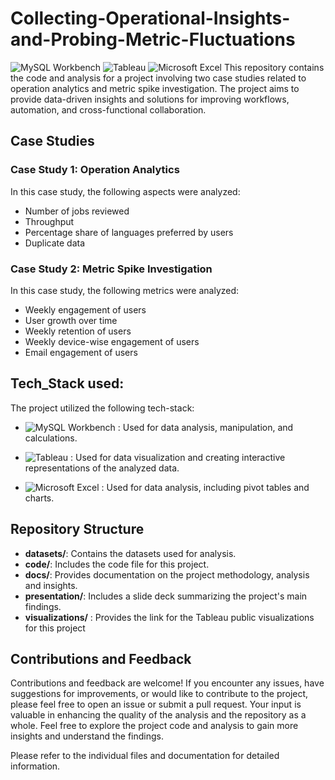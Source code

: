 # Collecting-Operational-Insights-and-Probing-Metric-Fluctuations

![MySQL Workbench](https://img.shields.io/badge/MySQL%20Workbench-v8.0-purple?style=flat&logo=mysql&logoColor=white&color=purple)    ![Tableau](https://img.shields.io/badge/Tableau-v2021.2-orange?style=flat&logo=tableau&logoColor=white&color=orange)    ![Microsoft Excel](https://img.shields.io/badge/Microsoft%20Excel-2019-green?style=flat&logo=excel&logoColor=white&color=green)
This repository contains the code and analysis for a project involving two case studies related to operation analytics and metric spike investigation. The project aims to provide data-driven insights and solutions for improving workflows, automation, and cross-functional collaboration.

## Case Studies

### Case Study 1: Operation Analytics

In this case study, the following aspects were analyzed:

- Number of jobs reviewed
- Throughput
- Percentage share of languages preferred by users
- Duplicate data

### Case Study 2: Metric Spike Investigation

In this case study, the following metrics were analyzed:

- Weekly engagement of users
- User growth over time
- Weekly retention of users
- Weekly device-wise engagement of users
- Email engagement of users

## Tech_Stack used:

The project utilized the following tech-stack:

- ![MySQL Workbench](https://img.shields.io/badge/MySQL%20Workbench-v8.0-purple?style=flat&logo=mysql&logoColor=white&color=purple) : Used for data analysis, manipulation, and calculations.
  
- ![Tableau](https://img.shields.io/badge/Tableau-v2021.2-orange?style=flat&logo=tableau&logoColor=white&color=orange) : Used for data visualization and creating interactive representations of the analyzed data.
  
- ![Microsoft Excel](https://img.shields.io/badge/Microsoft%20Excel-2019-green?style=flat&logo=excel&logoColor=white&color=green) : Used for data analysis, including pivot tables and charts.

## Repository Structure

- **datasets/**: Contains the datasets used for analysis.
- **code/**: Includes the code file for this project.
- **docs/**: Provides documentation on the project methodology, analysis and insights.
- **presentation/**: Includes a slide deck summarizing the project's main findings.
- **visualizations/** : Provides the link for the Tableau public visualizations for this project

## Contributions and Feedback

Contributions and feedback are welcome! If you encounter any issues, have suggestions for improvements, or would like to contribute to the project, please feel free to open an issue or submit a pull request. Your input is valuable in enhancing the quality of the analysis and the repository as a whole.
Feel free to explore the project code and analysis to gain more insights and understand the findings.

Please refer to the individual files and documentation for detailed information.

